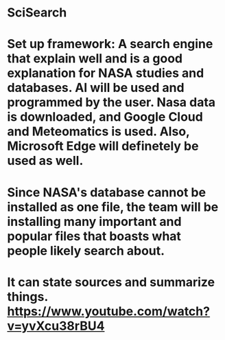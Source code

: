 # SciSearch

# Set up framework: A search engine that explain well and is a good explanation for NASA studies and databases. AI will be used and programmed by the user. Nasa data is downloaded, and Google Cloud and Meteomatics is used. Also, Microsoft Edge will definetely be used as well.

# Since NASA's database cannot be installed as one file, the team will be installing many important and popular files that boasts what people likely search about.

# It can state sources and summarize things. https://www.youtube.com/watch?v=yvXcu38rBU4

